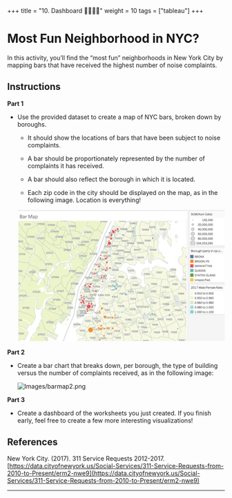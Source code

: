 +++
title = "10. Dashboard 👩‍🎓👨‍🎓"
weight = 10
tags = ["tableau"] 
+++

# Most Fun Neighborhood in NYC?

In this activity, you’ll find the “most fun” neighborhoods in New York City by mapping bars that have received the highest number of noise complaints.

## Instructions

**Part 1**

* Use the provided dataset to create a map of NYC bars, broken down by boroughs.

  * It should show the locations of bars that have been subject to noise complaints.

  * A bar should be proportionately represented by the number of complaints it has received.

  * A bar should also reflect the borough in which it is located.

  * Each zip code in the city should be displayed on the map, as in the following image. Location is everything!

  ![Images/barmap1.png](Images/barmap1.png)

**Part 2**

* Create a bar chart that breaks down, per borough, the type of building versus the number of complaints received, as in the following image:

  ![Images/barmap2.png](../images/barmap2.png)

**Part 3**

* Create a dashboard of the worksheets you just created. If you finish early, feel free to create a few more interesting visualizations!

## References

New York City. (2017). 311 Service Requests 2012-2017. [https://data.cityofnewyork.us/Social-Services/311-Service-Requests-from-2010-to-Present/erm2-nwe9](https://data.cityofnewyork.us/Social-Services/311-Service-Requests-from-2010-to-Present/erm2-nwe9)

---